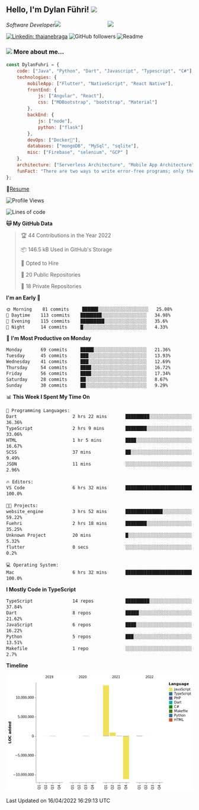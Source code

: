 <h2>Hello, I'm Dylan Führi! <img src="https://media.giphy.com/media/12oufCB0MyZ1Go/giphy.gif" width="50"></h2>
<img align='right' src="https://media.giphy.com/media/836HiJc7pgzy8iNXCn/giphy.gif" width="230">
<p><em>Software Developer</a><img src="https://media.giphy.com/media/WUlplcMpOCEmTGBtBW/giphy.gif" width="30"> 
</em></p>

[![Linkedin: thaianebraga](https://img.shields.io/badge/-Dylan-blue?style=flat-square&logo=Linkedin&logoColor=white&link=https://www.linkedin.com/in/dylan-fuhri/)](https://www.linkedin.com/in/dylan-fuhri/)
![GitHub followers](https://img.shields.io/github/followers/HibiZA?style=social)
![Readme](https://github.com/HibiZA/HibiZA/workflows/Readme/badge.svg)

### <img src="https://media.giphy.com/media/VgCDAzcKvsR6OM0uWg/giphy.gif" width="50"> More about me...  

```javascript
const DylanFuhri = {
    code: ["Java", "Python", "Dart", "Javascript", "Typescript", "C#"],
    technologies: {
        mobileApp: ["Flutter", "NativeScript", "React Native"],
        frontEnd: {
            js: ["Angular", "React"],
            css: ["MDBootstrap", "bootstrap", "Material"]
        },
        backEnd: {
            js: ["node"],
            python: ["flask"]
        },
        devOps: ["Docker🐳"],
        databases: ["mongoDB", "MySql", "sqlite"],
        misc: ["Firebase", "selenium", "GCP" ]
    },
    architecture: ["Serverless Architecture", "Mobile App Architecture"],
    funFact: "There are two ways to write error-free programs; only the third one works"
};
```
📝[Resume](https://drive.google.com/file/d/1RjxKCcvUeoyYgnL_eCwQ9zay77Ayr0Xu/view?usp=sharing)
<!--START_SECTION:waka-->
![Profile Views](http://img.shields.io/badge/Profile%20Views-0-blue)

![Lines of code](https://img.shields.io/badge/From%20Hello%20World%20I%27ve%20Written-3%20Million%20lines%20of%20code-blue)

**🐱 My GitHub Data** 

> 🏆 44 Contributions in the Year 2022
 > 
> 📦 146.5 kB Used in GitHub's Storage 
 > 
> 💼 Opted to Hire
 > 
> 📜 20 Public Repositories 
 > 
> 🔑 18 Private Repositories  
 > 
**I'm an Early 🐤** 

```text
🌞 Morning    81 commits     ██████░░░░░░░░░░░░░░░░░░░   25.08% 
🌆 Daytime    113 commits    ████████░░░░░░░░░░░░░░░░░   34.98% 
🌃 Evening    115 commits    █████████░░░░░░░░░░░░░░░░   35.6% 
🌙 Night      14 commits     █░░░░░░░░░░░░░░░░░░░░░░░░   4.33%

```
📅 **I'm Most Productive on Monday** 

```text
Monday       69 commits     █████░░░░░░░░░░░░░░░░░░░░   21.36% 
Tuesday      45 commits     ███░░░░░░░░░░░░░░░░░░░░░░   13.93% 
Wednesday    41 commits     ███░░░░░░░░░░░░░░░░░░░░░░   12.69% 
Thursday     54 commits     ████░░░░░░░░░░░░░░░░░░░░░   16.72% 
Friday       56 commits     ████░░░░░░░░░░░░░░░░░░░░░   17.34% 
Saturday     28 commits     ██░░░░░░░░░░░░░░░░░░░░░░░   8.67% 
Sunday       30 commits     ██░░░░░░░░░░░░░░░░░░░░░░░   9.29%

```


📊 **This Week I Spent My Time On** 

```text
💬 Programming Languages: 
Dart                     2 hrs 22 mins       █████████░░░░░░░░░░░░░░░░   36.36% 
TypeScript               2 hrs 9 mins        ████████░░░░░░░░░░░░░░░░░   33.06% 
HTML                     1 hr 5 mins         ████░░░░░░░░░░░░░░░░░░░░░   16.67% 
SCSS                     37 mins             ██░░░░░░░░░░░░░░░░░░░░░░░   9.49% 
JSON                     11 mins             ░░░░░░░░░░░░░░░░░░░░░░░░░   2.96%

🔥 Editors: 
VS Code                  6 hrs 32 mins       █████████████████████████   100.0%

🐱‍💻 Projects: 
website_engine           3 hrs 52 mins       ██████████████░░░░░░░░░░░   59.22% 
Fuehri                   2 hrs 18 mins       ████████░░░░░░░░░░░░░░░░░   35.25% 
Unknown Project          20 mins             █░░░░░░░░░░░░░░░░░░░░░░░░   5.32% 
flutter                  0 secs              ░░░░░░░░░░░░░░░░░░░░░░░░░   0.2%

💻 Operating System: 
Mac                      6 hrs 32 mins       █████████████████████████   100.0%

```

**I Mostly Code in TypeScript** 

```text
TypeScript               14 repos            █████████░░░░░░░░░░░░░░░░   37.84% 
Dart                     8 repos             █████░░░░░░░░░░░░░░░░░░░░   21.62% 
JavaScript               6 repos             ████░░░░░░░░░░░░░░░░░░░░░   16.22% 
Python                   5 repos             ███░░░░░░░░░░░░░░░░░░░░░░   13.51% 
Makefile                 1 repo              ░░░░░░░░░░░░░░░░░░░░░░░░░   2.7%

```


**Timeline**

![Chart not found](https://raw.githubusercontent.com/HibiZA/HibiZA/master/charts/bar_graph.png) 


 Last Updated on 16/04/2022 16:29:13 UTC
<!--END_SECTION:waka-->
